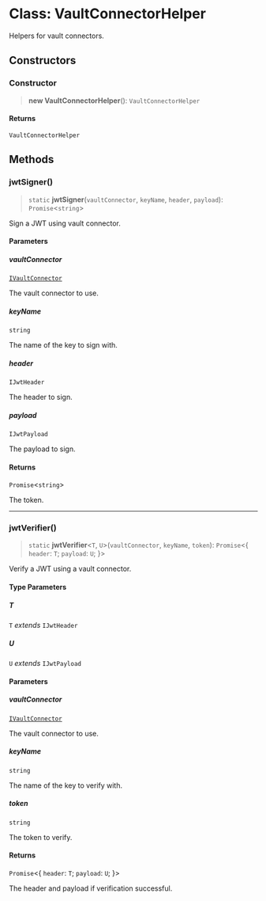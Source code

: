 # Class: VaultConnectorHelper

Helpers for vault connectors.

## Constructors

### Constructor

> **new VaultConnectorHelper**(): `VaultConnectorHelper`

#### Returns

`VaultConnectorHelper`

## Methods

### jwtSigner()

> `static` **jwtSigner**(`vaultConnector`, `keyName`, `header`, `payload`): `Promise`\<`string`\>

Sign a JWT using vault connector.

#### Parameters

##### vaultConnector

[`IVaultConnector`](../interfaces/IVaultConnector.md)

The vault connector to use.

##### keyName

`string`

The name of the key to sign with.

##### header

`IJwtHeader`

The header to sign.

##### payload

`IJwtPayload`

The payload to sign.

#### Returns

`Promise`\<`string`\>

The token.

***

### jwtVerifier()

> `static` **jwtVerifier**\<`T`, `U`\>(`vaultConnector`, `keyName`, `token`): `Promise`\<\{ `header`: `T`; `payload`: `U`; \}\>

Verify a JWT using a vault connector.

#### Type Parameters

##### T

`T` *extends* `IJwtHeader`

##### U

`U` *extends* `IJwtPayload`

#### Parameters

##### vaultConnector

[`IVaultConnector`](../interfaces/IVaultConnector.md)

The vault connector to use.

##### keyName

`string`

The name of the key to verify with.

##### token

`string`

The token to verify.

#### Returns

`Promise`\<\{ `header`: `T`; `payload`: `U`; \}\>

The header and payload if verification successful.
